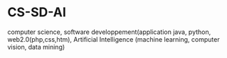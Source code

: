 # CS-SD-AI
computer science, software developpement(application java, python, web2.0(php,css,htm), Artificial Intelligence (machine learning, computer vision, data mining)

